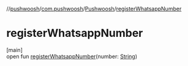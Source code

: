 //[pushwoosh](../../../index.md)/[com.pushwoosh](../index.md)/[Pushwoosh](index.md)/[registerWhatsappNumber](register-whatsapp-number.md)

# registerWhatsappNumber

[main]\
open fun [registerWhatsappNumber](register-whatsapp-number.md)(number: [String](https://developer.android.com/reference/kotlin/java/lang/String.html))

